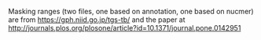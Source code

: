 Masking ranges (two files, one based on annotation, one based on nucmer) are from https://gph.niid.go.jp/tgs-tb/ and the paper at http://journals.plos.org/plosone/article?id=10.1371/journal.pone.0142951
